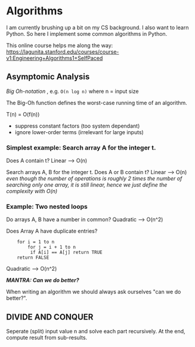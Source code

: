 # Algorithms

I am currently brushing up a bit on my CS background. I also want to learn Python. So here I implement some common algorithms in Python.

This online course helps me along the way: https://lagunita.stanford.edu/courses/course-v1:Engineering+Algorithms1+SelfPaced

## Asymptomic Analysis

_Big Oh-notation_ , e.g. `O(n log n)` where n = input size

The Big-Oh function defines the worst-case running time of an algorithm.

T(n) = O(f(n))

- suppress constant factors (too system dependant)
- ignore lower-order terms (irrelevant for large inputs)

### Simplest example: Search array A for the integer t.

Does A contain t?
Linear --> O(n)

Search arrays A, B for the integer t.
Does A or B contain t?
Linear --> O(n)
_even though the number of operations is roughly 2 times the number of searching only one array, it is still linear, hence we just define the complexity with O(n)_

### Example: Two nested loops

Do arrays A, B have a number in common?
Quadratic --> O(n^2)

Does Array A have duplicate entries?

```
    for i = 1 to n
        for j = i + 1 to n
         if A[i] == A[j] return TRUE
    return FALSE
```

Quadratic --> O(n^2)

**_MANTRA: Can we do better?_**

When writing an algorithm we should always ask ourselves "can we do better?".

## DIVIDE AND CONQUER

Seperate (split) input value n and solve each part recursively.
At the end, compute result from sub-results.
